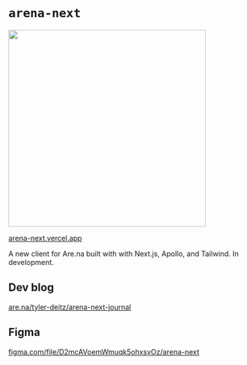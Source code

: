 # `arena-next`

<img width="391" src="https://user-images.githubusercontent.com/4934193/101717665-9700ad80-3a54-11eb-978e-82209f4af189.gif" />

[arena-next.vercel.app](https://arena-next.vercel.app/)

A new client for Are.na built with with Next.js, Apollo, and Tailwind. In development.

## Dev blog

[are.na/tyler-deitz/arena-next-journal](https://www.are.na/tyler-deitz/arena-next-journal)

## Figma

[figma.com/file/D2mcAVoemWmuqk5ohxsvOz/arena-next](https://www.figma.com/file/D2mcAVoemWmuqk5ohxsvOz/arena-next)
